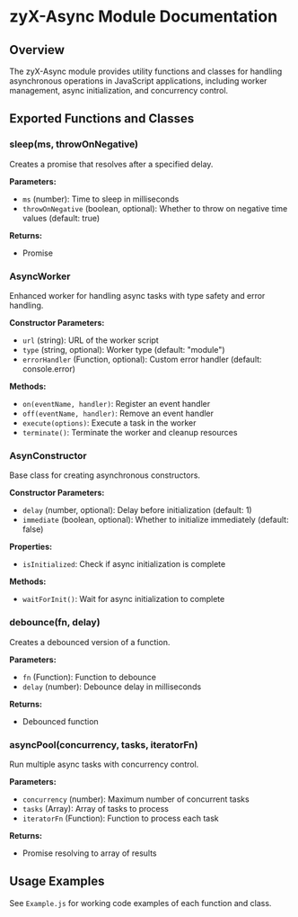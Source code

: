 # zyX-Async Module Documentation

## Overview
The zyX-Async module provides utility functions and classes for handling asynchronous operations in JavaScript applications, including worker management, async initialization, and concurrency control.

## Exported Functions and Classes

### sleep(ms, throwOnNegative)
Creates a promise that resolves after a specified delay.

**Parameters:**
- `ms` (number): Time to sleep in milliseconds
- `throwOnNegative` (boolean, optional): Whether to throw on negative time values (default: true)

**Returns:**
- Promise<void>

### AsyncWorker
Enhanced worker for handling async tasks with type safety and error handling.

**Constructor Parameters:**
- `url` (string): URL of the worker script
- `type` (string, optional): Worker type (default: "module")
- `errorHandler` (Function, optional): Custom error handler (default: console.error)

**Methods:**
- `on(eventName, handler)`: Register an event handler
- `off(eventName, handler)`: Remove an event handler
- `execute(options)`: Execute a task in the worker
- `terminate()`: Terminate the worker and cleanup resources

### AsynConstructor
Base class for creating asynchronous constructors.

**Constructor Parameters:**
- `delay` (number, optional): Delay before initialization (default: 1)
- `immediate` (boolean, optional): Whether to initialize immediately (default: false)

**Properties:**
- `isInitialized`: Check if async initialization is complete

**Methods:**
- `waitForInit()`: Wait for async initialization to complete

### debounce(fn, delay)
Creates a debounced version of a function.

**Parameters:**
- `fn` (Function): Function to debounce
- `delay` (number): Debounce delay in milliseconds

**Returns:**
- Debounced function

### asyncPool(concurrency, tasks, iteratorFn)
Run multiple async tasks with concurrency control.

**Parameters:**
- `concurrency` (number): Maximum number of concurrent tasks
- `tasks` (Array): Array of tasks to process
- `iteratorFn` (Function): Function to process each task

**Returns:**
- Promise resolving to array of results

## Usage Examples

See `Example.js` for working code examples of each function and class. 